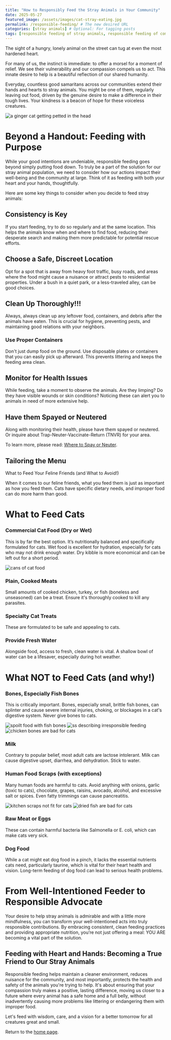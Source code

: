 ```yaml
---
title: "How to Responsibly Feed the Stray Animals in Your Community"
date: 2025-05-27
featured_image: /assets/images/cat-stray-eating.jpg
permalink: /responsible-feeding/ # The new desired URL
categories: [stray animals] # Optional: For tagging posts
tags: [responsible feeding of stray animals, responsible feeding of community cats, community cats] # Optional: More specific keywords
---
```

The sight of a hungry, lonely animal on the street can tug at even the most hardened heart. 

For many of us, the instinct is immediate: to offer a morsel for a moment of relief. We see their vulnerability and our compassion compels us to act. This innate desire to help is a beautiful reflection of our shared humanity.

Everyday, countless good samaritans across our communities extend their hands and hearts to stray animals. You might be one of them, regularly leaving out food, driven by the genuine desire to make a difference in their tough lives. Your kindness is a beacon of hope for these voiceless creatures. 

<img src="{{'/assets/images/Muggles.png'|relative_url}}" alt="a ginger cat getting petted in the head">

# Beyond a Handout: Feeding with Purpose
While your good intentions are undeniable, responsible feeding goes beyond simply putting food down. To truly be a part of the solution for our stray animal population, we need to consider how our actions impact their well-being and the community at large. Think of it as feeding with both your heart and your hands, thoughtfully.

Here are some key things to consider when you decide to feed stray animals:

## Consistency is Key 
If you start feeding, try to do so regularly and at the same location. This helps the animals know when and where to find food, reducing their desperate search and making them more predictable for potential rescue efforts.

## Choose a Safe, Discreet Location 
Opt for a spot that is away from heavy foot traffic, busy roads, and areas where the food might cause a nuisance or attract pests to residential properties. Under a bush in a quiet park, or a less-traveled alley, can be good choices.

## Clean Up Thoroughly!!! 
Always, always clean up any leftover food, containers, and debris after the animals have eaten. This is crucial for hygiene, preventing pests, and maintaining good relations with your neighbors.

### Use Proper Containers 
Don't just dump food on the ground. Use disposable plates or containers that you can easily pick up afterward. This prevents littering and keeps the feeding area clean.

## Monitor for Health Issues 
While feeding, take a moment to observe the animals. Are they limping? Do they have visible wounds or skin conditions? Noticing these can alert you to animals in need of more extensive help.

## Have them Spayed or Neutered 
Along with monitoring their health, please have them spayed or neutered. Or inquire about Trap-Neuter-Vaccinate-Return (TNVR) for your area. 

To learn more, please read: [Where to Spay or Neuter](/where-to/).


## Tailoring the Menu 
What to Feed Your Feline Friends (and What to Avoid!)

When it comes to our feline friends, what you feed them is just as important as how you feed them. Cats have specific dietary needs, and improper food can do more harm than good.

# What to Feed Cats

### Commercial Cat Food (Dry or Wet) 
This is by far the best option. It’s nutritionally balanced and specifically formulated for cats. Wet food is excellent for hydration, especially for cats who may not drink enough water. Dry kibble is more economical and can be left out for a short period.

<img src="{{'/assets/images/0-catfood-wet.jpg'|relative_url}}" alt="cans of cat food">

### Plain, Cooked Meats 
Small amounts of cooked chicken, turkey, or fish (boneless and unseasoned) can be a treat. Ensure it's thoroughly cooked to kill any parasites.

### Specialty Cat Treats 
These are formulated to be safe and appealing to cats.

### Provide Fresh Water 
Alongside food, access to fresh, clean water is vital. A shallow bowl of water can be a lifesaver, especially during hot weather.


# What NOT to Feed Cats (and why!)

### Bones, Especially Fish Bones 
This is critically important. Bones, especially small, brittle fish bones, can splinter and cause severe internal injuries, choking, or blockages in a cat's digestive system. Never give bones to cats.

<img src="{{'/assets/images/irresponsible-feeding-1.png'|relative_url}}" alt="spoilt food with fish bones">

<img src="{{'/assets/images/irresponsible-feeding-3.png'|relative_url}}" alt="ss describing irresponsible feeding">

<img src="{{'/assets/images/0-catfood-no-bones2.jpg'|relative_url}}" alt="chicken bones are bad for cats">

### Milk 
Contrary to popular belief, most adult cats are lactose intolerant. Milk can cause digestive upset, diarrhea, and dehydration. Stick to water.

### Human Food Scraps (with exceptions) 
Many human foods are harmful to cats. Avoid anything with onions, garlic (toxic to cats), chocolate, grapes, raisins, avocado, alcohol, and excessive salt or spices. Even fatty trimmings can cause pancreatitis.

<img src="{{'/assets/images/irresponsible-feeding-2.png'|relative_url}}" alt="kitchen scraps not fit for cats">


<img src="{{'/assets/images/0-catfood-no-daing.jpg'|relative_url}}" alt="dried fish are bad for cats">


### Raw Meat or Eggs 
These can contain harmful bacteria like Salmonella or E. coli, which can make cats very sick.

### Dog Food 
While a cat might eat dog food in a pinch, it lacks the essential nutrients cats need, particularly taurine, which is vital for their heart health and vision. Long-term feeding of dog food can lead to serious health problems.

# From Well-Intentioned Feeder to Responsible Advocate
Your desire to help stray animals is admirable and with a little more mindfulness, you can transform your well-intentioned acts into truly responsible contributions. By embracing consistent, clean feeding practices and providing appropriate nutrition, you’re not just offering a meal: YOU ARE becoming a vital part of the solution.


## Feeding with Heart and Hands: Becoming a True Friend to Our Stray Animals
Responsible feeding helps maintain a cleaner environment, reduces nuisance for the community, and most importantly, protects the health and safety of the animals you're trying to help. It's about ensuring that your compassion truly makes a positive, lasting difference, moving us closer to a future where every animal has a safe home and a full belly, without inadvertently causing more problems like littering or endangering them with improper food. 

Let's feed with wisdom, care, and a vision for a better tomorrow for all creatures great and small.

Return to the [home page](/).
